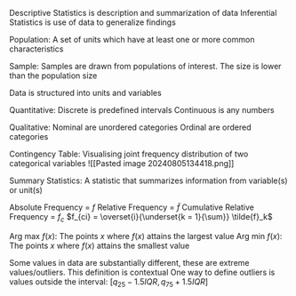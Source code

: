 Descriptive Statistics is description and summarization of data
Inferential Statistics is use of data to generalize findings 

Population:
	A set of units which have at least one or more common characteristics 

Sample:
	Samples are drawn from populations of interest. The size is lower than the population size

Data is structured into units and variables

Quantitative:
	Discrete is predefined intervals
	Continuous is any numbers

Qualitative:
	Nominal are unordered categories
	Ordinal are ordered categories

Contingency Table:
	Visualising joint frequency distribution of two categorical variables
	![[Pasted image 20240805134418.png]]

Summary Statistics:
	A statistic that summarizes information from variable(s) or unit(s)

Absolute Frequency = $f$
Relative Frequency = $\tilde f$
Cumulative Relative Frequency = $f_c$
	$f_{ci} = \overset{i}{\underset{k = 1}{\sum}} \tilde{f}_k$

Arg max $f(x)$:
	The points $x$ where $f(x)$ attains the largest value
Arg min $f(x)$:
	The points $x$ where $f(x)$ attains the smallest value

Some values in data are substantially different, these are extreme values/outliers. This definition is contextual 
One way to define outliers is values outside the interval:
	$[q_{25} - 1.5 IQR, q_{75} + 1.5 IQR]$

